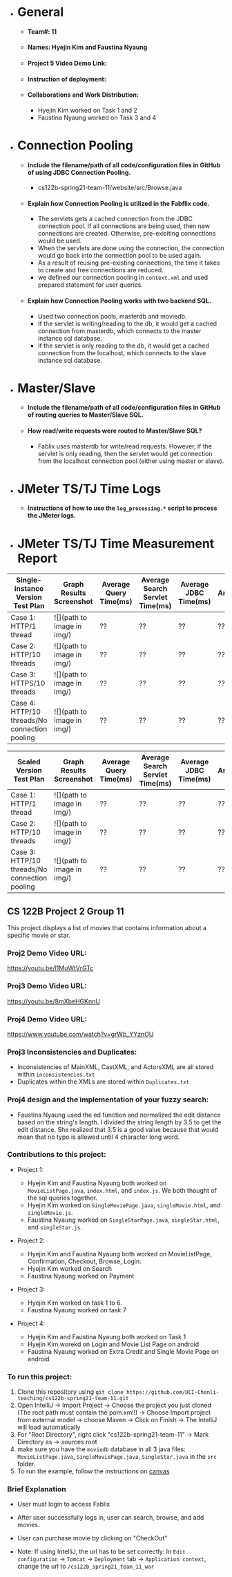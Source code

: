 - # General
    - #### Team#: 11
    
    - #### Names: Hyejin Kim and Faustina Nyaung
    
    - #### Project 5 Video Demo Link:

    - #### Instruction of deployment:

    - #### Collaborations and Work Distribution:
        - Hyejin Kim worked on Task 1 and 2
        - Faustina Nyaung worked on Task 3 and 4

- # Connection Pooling
    - #### Include the filename/path of all code/configuration files in GitHub of using JDBC Connection Pooling.
        - cs122b-spring21-team-11/website/src/Browse.java
        
    
    - #### Explain how Connection Pooling is utilized in the Fabflix code.
        - The servlets gets a cached connection from the JDBC connection pool. If all connections are being used, then new connections are created. Otherwise, pre-exisiting connections would be used. 
        - When the servlets are done using the connection, the connection would go back into the connection pool to be used again.
        - As a result of reusing pre-existing connections, the time it takes to create and free connections are reduced.
        - we defined our connection pooling in `context.xml` and used prepared statement for user queries. 
    - #### Explain how Connection Pooling works with two backend SQL.
        - Used two connection pools, masterdb and moviedb.
        - If the servlet is writing/reading to the db, it would get a cached connection from masterdb, which connects to the master instance sql database. 
        - If the servlet is only reading to the db, it would get a cached connection from the localhost, which connects to the slave instance sql database. 
    

- # Master/Slave
    - #### Include the filename/path of all code/configuration files in GitHub of routing queries to Master/Slave SQL.

    - #### How read/write requests were routed to Master/Slave SQL?
       - Fablix uses masterdb for write/read requests. However, if the servlet is only reading, then the servlet would get connection from the localhost connection pool (either using master or slave). 
    
- # JMeter TS/TJ Time Logs
    - #### Instructions of how to use the `log_processing.*` script to process the JMeter logs.


- # JMeter TS/TJ Time Measurement Report

| **Single-instance Version Test Plan**          | **Graph Results Screenshot** | **Average Query Time(ms)** | **Average Search Servlet Time(ms)** | **Average JDBC Time(ms)** | **Analysis** |
|------------------------------------------------|------------------------------|----------------------------|-------------------------------------|---------------------------|--------------|
| Case 1: HTTP/1 thread                          | ![](path to image in img/)   | ??                         | ??                                  | ??                        | ??           |
| Case 2: HTTP/10 threads                        | ![](path to image in img/)   | ??                         | ??                                  | ??                        | ??           |
| Case 3: HTTPS/10 threads                       | ![](path to image in img/)   | ??                         | ??                                  | ??                        | ??           |
| Case 4: HTTP/10 threads/No connection pooling  | ![](path to image in img/)   | ??                         | ??                                  | ??                        | ??           |

| **Scaled Version Test Plan**                   | **Graph Results Screenshot** | **Average Query Time(ms)** | **Average Search Servlet Time(ms)** | **Average JDBC Time(ms)** | **Analysis** |
|------------------------------------------------|------------------------------|----------------------------|-------------------------------------|---------------------------|--------------|
| Case 1: HTTP/1 thread                          | ![](path to image in img/)   | ??                         | ??                                  | ??                        | ??           |
| Case 2: HTTP/10 threads                        | ![](path to image in img/)   | ??                         | ??                                  | ??                        | ??           |
| Case 3: HTTP/10 threads/No connection pooling  | ![](path to image in img/)   | ??                         | ??                                  | ??                        | ??           |

## CS 122B Project 2 Group 11
This project displays a list of movies that contains information about a specific movie or star.

### Proj2 Demo Video URL: 
https://youtu.be/l1MuWtVrGTc

### Proj3 Demo Video URL: 
https://youtu.be/8mXbeHGKnnU

### Proj4 Demo Video URL: 
https://www.youtube.com/watch?v=grWb_YYznOU

### Proj3 Inconsistencies and Duplicates:
- Inconsistencies of MainXML, CastXML, and ActorsXML are all stored within `inconsistencies.txt`
- Duplicates within the XMLs are stored within `Duplicates.txt`

### Proj4 design and the implementation of your fuzzy search:
- Faustina Nyaung used the ed function and normalized the edit distance based on the string's length. I divided the string length by 3.5 to get the edit distance. She realized that 3.5 is a good value because that would mean that no typo is allowed until 4 character long word.



### Contributions to this project:
- Project 1:
    - Hyejin Kim and Faustina Nyaung both worked on `MovieListPage.java`, `index.html`, and `index.js`. We both thought of the sql queries together.
    - Hyejin Kim worked on `SingleMoviePage.java`, `singleMovie.html`, and `singleMovie.js`. 
    - Faustina Nyaung worked on `SingleStarPage.java`, `singleStar.html`, and `singleStar.js`.
    
- Project 2: 
    - Hyejin Kim and Faustina Nyaung both worked on MovieListPage, Confirmation, Checkout, Browse, Login.
    - Hyejin Kim worked on Search
    - Faustina Nyaung worked on Payment

- Project 3:
    - Hyejin Kim worked on task 1 to 6.
    - Faustina Nyaung worked on task 7

- Project 4:
    - Hyejin Kim and Faustina Nyaung both worked on Task 1
    - Hyejin Kim worekd on Login and Movie List Page on android
    - Faustina Nyaung worked on Extra Credit and Single Movie Page on android

### To run this project:
1. Clone this repository using `git clone https://github.com/UCI-Chenli-teaching/cs122b-spring21-team-11.git`
2. Open IntelliJ -> Import Project -> Choose the project you just cloned (The root path must contain the pom.xml!) -> Choose Import project from external model -> choose Maven -> Click on Finish -> The IntelliJ will load automatically
3. For "Root Directory", right click "cs122b-spring21-team-11" -> Mark Directory as -> sources root
4. make sure you have the `moviedb` database in all 3 java files: `MovieListPage.java`, `SingleMoviePage.java`, `SingleStar.java` in the `src` folder.
5. To run the example, follow the instructions on [canvas](https://canvas.eee.uci.edu/courses/36596/pages/intellij-idea-tomcat-configuration)

### Brief Explanation
-   User must login to access Fablix
- After user successfully logs in, user can search, browse, and add movies.
- User can purchase movie by clicking on "CheckOut"
   
- Note: If using IntelliJ, the url has to be set correctly: In `Edit configuration` -> `Tomcat` -> `Deployment` tab -> `Application context`, change the url to `/cs122b_spring21_team_11_war`